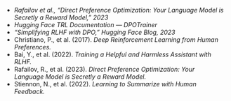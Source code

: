 * *Rafailov et al., “Direct Preference Optimization: Your Language Model is Secretly a Reward Model,” 2023*
* *Hugging Face TRL Documentation — DPOTrainer*
* *“Simplifying RLHF with DPO,” Hugging Face Blog, 2023*
* Christiano, P., et al. (2017). *Deep Reinforcement Learning from Human Preferences.*
* Bai, Y., et al. (2022). *Training a Helpful and Harmless Assistant with RLHF.*
* Rafailov, R., et al. (2023). *Direct Preference Optimization: Your Language Model is Secretly a Reward Model.*
* Stiennon, N., et al. (2022). *Learning to Summarize with Human Feedback.*

